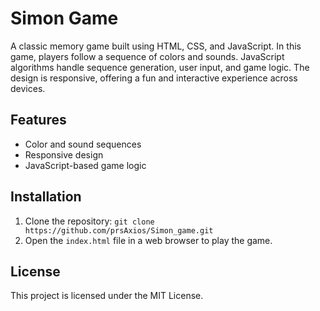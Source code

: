 # Simon Game

A classic memory game built using HTML, CSS, and JavaScript. In this game, players follow a sequence of colors and sounds. JavaScript algorithms handle sequence generation, user input, and game logic. The design is responsive, offering a fun and interactive experience across devices.

## Features
- Color and sound sequences
- Responsive design
- JavaScript-based game logic

## Installation
1. Clone the repository: `git clone https://github.com/prsAxios/Simon_game.git`
2. Open the `index.html` file in a web browser to play the game.

## License
This project is licensed under the MIT License.

